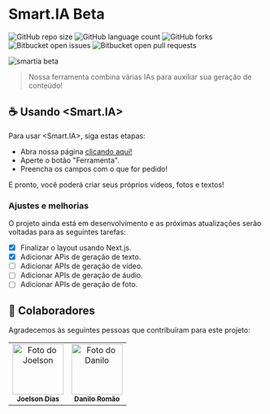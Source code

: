 # Smart.IA Beta

![GitHub repo size](https://img.shields.io/github/repo-size/iuricode/README-template?style=for-the-badge)
![GitHub language count](https://img.shields.io/github/languages/count/iuricode/README-template?style=for-the-badge)
![GitHub forks](https://img.shields.io/github/forks/iuricode/README-template?style=for-the-badge)
![Bitbucket open issues](https://img.shields.io/bitbucket/issues/iuricode/README-template?style=for-the-badge)
![Bitbucket open pull requests](https://img.shields.io/bitbucket/pr-raw/iuricode/README-template?style=for-the-badge)

<img src="./img/smartia.png" alt="smartia beta">

> Nossa ferramenta combina várias IAs para auxiliar sua geração de conteúdo!

## ☕ Usando <Smart.IA>

Para usar <Smart.IA>, siga estas etapas:

- Abra nossa página <a href="https://idrispukke.github.io/smartia-tcc/">clicando aqui!</a>
- Aperte o botão "Ferramenta".
- Preencha os campos com o que for pedido!

E pronto, você poderá criar seus próprios vídeos, fotos e textos!

### Ajustes e melhorias

O projeto ainda está em desenvolvimento e as próximas atualizações serão voltadas para as seguintes tarefas:

- [x] Finalizar o layout usando Next.js.
- [x] Adicionar APis de geração de texto.
- [ ] Adicionar APIs de geração de vídeo.
- [ ] Adicionar APIs de geração de áudio.
- [ ] Adicionar APIs de geração de foto.

## 🤝 Colaboradores

Agradecemos às seguintes pessoas que contribuíram para este projeto:

<table>
  <tr>
    <td align="center">
      <a href="https://github.com/joelsondiasti" title="blank">
        <img src="https://avatars.githubusercontent.com/u/38875073?v=4" width="100px;" alt="Foto do Joelson"/><br>
        <sub>
          <b>Joelson Dias</b>
        </sub>
      </a>
    </td>
    <td align="center">
      <a href="https://github.com/DaniloDevs" title="blank">
        <img src="https://avatars.githubusercontent.com/u/106762799?v=4" width="100px;" alt="Foto do Danilo"/><br>
        <sub>
          <b>Danilo Romão</b>
        </sub>
      </a>
    </td>
  </tr>
</table>
